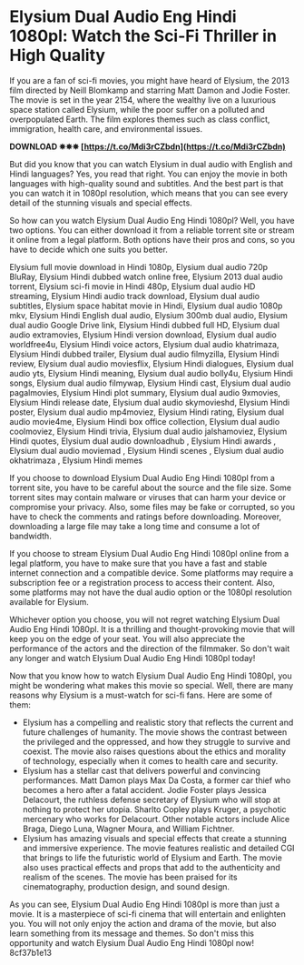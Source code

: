 # Elysium Dual Audio Eng Hindi 1080pl: Watch the Sci-Fi Thriller in High Quality
 
If you are a fan of sci-fi movies, you might have heard of Elysium, the 2013 film directed by Neill Blomkamp and starring Matt Damon and Jodie Foster. The movie is set in the year 2154, where the wealthy live on a luxurious space station called Elysium, while the poor suffer on a polluted and overpopulated Earth. The film explores themes such as class conflict, immigration, health care, and environmental issues.
 
**DOWNLOAD ✵✵✵ [https://t.co/Mdi3rCZbdn](https://t.co/Mdi3rCZbdn)**


 
But did you know that you can watch Elysium in dual audio with English and Hindi languages? Yes, you read that right. You can enjoy the movie in both languages with high-quality sound and subtitles. And the best part is that you can watch it in 1080pl resolution, which means that you can see every detail of the stunning visuals and special effects.
 
So how can you watch Elysium Dual Audio Eng Hindi 1080pl? Well, you have two options. You can either download it from a reliable torrent site or stream it online from a legal platform. Both options have their pros and cons, so you have to decide which one suits you better.
 
Elysium full movie download in Hindi 1080p,  Elysium dual audio 720p BluRay,  Elysium Hindi dubbed watch online free,  Elysium 2013 dual audio torrent,  Elysium sci-fi movie in Hindi 480p,  Elysium dual audio HD streaming,  Elysium Hindi audio track download,  Elysium dual audio subtitles,  Elysium space habitat movie in Hindi,  Elysium dual audio 1080p mkv,  Elysium Hindi English dual audio,  Elysium 300mb dual audio,  Elysium dual audio Google Drive link,  Elysium Hindi dubbed full HD,  Elysium dual audio extramovies,  Elysium Hindi version download,  Elysium dual audio worldfree4u,  Elysium Hindi voice actors,  Elysium dual audio khatrimaza,  Elysium Hindi dubbed trailer,  Elysium dual audio filmyzilla,  Elysium Hindi review,  Elysium dual audio moviesflix,  Elysium Hindi dialogues,  Elysium dual audio yts,  Elysium Hindi meaning,  Elysium dual audio bolly4u,  Elysium Hindi songs,  Elysium dual audio filmywap,  Elysium Hindi cast,  Elysium dual audio pagalmovies,  Elysium Hindi plot summary,  Elysium dual audio 9xmovies,  Elysium Hindi release date,  Elysium dual audio skymovieshd,  Elysium Hindi poster,  Elysium dual audio mp4moviez,  Elysium Hindi rating,  Elysium dual audio movie4me,  Elysium Hindi box office collection,  Elysium dual audio coolmoviez,  Elysium Hindi trivia,  Elysium dual audio jalshamoviez,  Elysium Hindi quotes,  Elysium dual audio downloadhub ,  Elysium Hindi awards ,  Elysium dual audio moviemad ,  Elysium Hindi scenes ,  Elysium dual audio okhatrimaza ,  Elysium Hindi memes
 
If you choose to download Elysium Dual Audio Eng Hindi 1080pl from a torrent site, you have to be careful about the source and the file size. Some torrent sites may contain malware or viruses that can harm your device or compromise your privacy. Also, some files may be fake or corrupted, so you have to check the comments and ratings before downloading. Moreover, downloading a large file may take a long time and consume a lot of bandwidth.
 
If you choose to stream Elysium Dual Audio Eng Hindi 1080pl online from a legal platform, you have to make sure that you have a fast and stable internet connection and a compatible device. Some platforms may require a subscription fee or a registration process to access their content. Also, some platforms may not have the dual audio option or the 1080pl resolution available for Elysium.
 
Whichever option you choose, you will not regret watching Elysium Dual Audio Eng Hindi 1080pl. It is a thrilling and thought-provoking movie that will keep you on the edge of your seat. You will also appreciate the performance of the actors and the direction of the filmmaker. So don't wait any longer and watch Elysium Dual Audio Eng Hindi 1080pl today!
  
Now that you know how to watch Elysium Dual Audio Eng Hindi 1080pl, you might be wondering what makes this movie so special. Well, there are many reasons why Elysium is a must-watch for sci-fi fans. Here are some of them:
 
- Elysium has a compelling and realistic story that reflects the current and future challenges of humanity. The movie shows the contrast between the privileged and the oppressed, and how they struggle to survive and coexist. The movie also raises questions about the ethics and morality of technology, especially when it comes to health care and security.
- Elysium has a stellar cast that delivers powerful and convincing performances. Matt Damon plays Max Da Costa, a former car thief who becomes a hero after a fatal accident. Jodie Foster plays Jessica Delacourt, the ruthless defense secretary of Elysium who will stop at nothing to protect her utopia. Sharlto Copley plays Kruger, a psychotic mercenary who works for Delacourt. Other notable actors include Alice Braga, Diego Luna, Wagner Moura, and William Fichtner.
- Elysium has amazing visuals and special effects that create a stunning and immersive experience. The movie features realistic and detailed CGI that brings to life the futuristic world of Elysium and Earth. The movie also uses practical effects and props that add to the authenticity and realism of the scenes. The movie has been praised for its cinematography, production design, and sound design.

As you can see, Elysium Dual Audio Eng Hindi 1080pl is more than just a movie. It is a masterpiece of sci-fi cinema that will entertain and enlighten you. You will not only enjoy the action and drama of the movie, but also learn something from its message and themes. So don't miss this opportunity and watch Elysium Dual Audio Eng Hindi 1080pl now!
 8cf37b1e13
 
